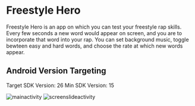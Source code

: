 # Freestyle Hero

Freestyle Hero is an app on which you can test your freestyle rap skills. Every few seconds a new word would appear on screen, and you are to incorporate that word into your rap. You can set background music, toggle bewteen easy and hard words, and choose the rate at which new words appear.

## Android Version Targeting

Target SDK Version: 26
Min SDK Version: 15

![mainactivity](https://user-images.githubusercontent.com/20190194/30508996-68c3e1ce-9a72-11e7-9fbc-2980cd2b3f3a.png)
![screenslideactivity](https://user-images.githubusercontent.com/20190194/30508993-64a38d2e-9a72-11e7-9007-102ae7734107.png)

